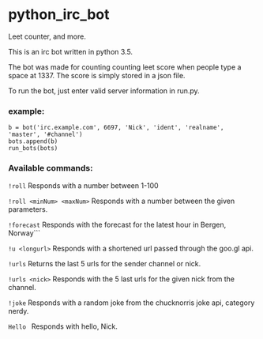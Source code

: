 # python_irc_bot

Leet counter, and more.

This is an irc bot written in python 3.5.

The bot was made for counting counting leet score when people type a space at 1337.
The score is simply stored in a json file.

To run the bot, just enter valid server information in run.py.

### example:
```
b = bot('irc.example.com', 6697, 'Nick', 'ident', 'realname', 'master', '#channel')
bots.append(b)
run_bots(bots)
```

### Available commands:
```!roll```
Responds with a number between 1-100

```!roll <minNum> <maxNum>```
Responds with a number between the given parameters.

```!forecast```
Responds with the forecast for the latest hour in Bergen, Norway```

```!u <longurl>```
Responds with a shortened url passed through the goo.gl api.

```!urls```
Returns the last 5 urls for the sender channel or nick.

```!urls <nick>```
Responds with the 5 last urls for the given nick from the channel.

```!joke``` Responds with a random joke from the chucknorris joke api, category nerdy.

```Hello ```
Responds with hello, Nick.
